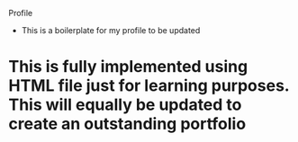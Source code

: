 Profile

* This is a boilerplate for my profile to be updated
# This is fully implemented using HTML file just for learning purposes. This will equally be updated to create an outstanding portfolio
